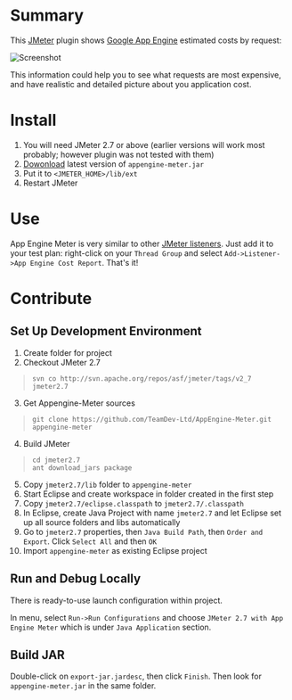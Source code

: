 Summary
=======

This [JMeter](http://jmeter.apache.org/) plugin shows [Google App Engine](https://developers.google.com/appengine/) estimated costs by request:

![Screenshot](http://content.screencast.com/users/pavel.kaplin/folders/Jing/media/c8265b57-659e-4695-8320-2327a9234674/00000021.png)

This information could help you to see what requests are most expensive, 
and have realistic and detailed picture about you application cost. 

Install
=======

1. You will need JMeter 2.7 or above (earlier versions will work most probably; however plugin was not tested with them)
2. [Dowonload](https://github.com/TeamDev-Ltd/AppEngine-Meter/downloads) latest version of `appengine-meter.jar`
3. Put it to `<JMETER_HOME>/lib/ext` 
4. Restart JMeter

Use
=======

App Engine Meter is very similar to other [JMeter listeners](http://jmeter.apache.org/usermanual/listeners.html). 
Just add it to your test plan: right-click on your `Thread Group` and select `Add->Listener->App Engine Cost Report`. 
That's it!

Contribute
==========

Set Up Development Environment
------------------------------

1. Create folder for project
2. Checkout JMeter 2.7
> `svn co http://svn.apache.org/repos/asf/jmeter/tags/v2_7 jmeter2.7`

3. Get Appengine-Meter sources
> `git clone https://github.com/TeamDev-Ltd/AppEngine-Meter.git appengine-meter`

4. Build JMeter
> `cd jmeter2.7`<br/>
> `ant download_jars package`

5. Copy `jmeter2.7/lib` folder to `appengine-meter`
6. Start Eclipse and create workspace in folder created in the first step
7. Copy `jmeter2.7/eclipse.classpath` to `jmeter2.7/.classpath`
8. In Eclipse, create Java Project with name `jmeter2.7` and let Eclipse set up all source folders and libs automatically
9. Go to `jmeter2.7` properties, then `Java Build Path`, then `Order and Export`. Click `Select All` and then `OK`
10. Import `appengine-meter` as existing Eclipse project

Run and Debug Locally
---------------------

There is ready-to-use launch configuration within project.

In menu, select `Run->Run Configurations` and choose `JMeter 2.7 with App Engine Meter` 
which is under `Java Application` section.

Build JAR
---------

Double-click on `export-jar.jardesc`, then click `Finish`. Then look for `appengine-meter.jar`
in the same folder.